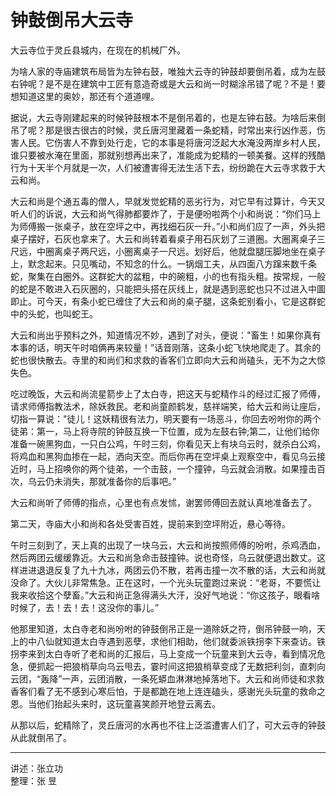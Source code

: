 # 钟鼓倒吊大云寺

大云寺位于灵丘县城内，在现在的机械厂外。

为啥人家的寺庙建筑布局皆为左钟右鼓，唯独大云寺的钟鼓却要倒吊着，成为左鼓右钟呢？是不是在建筑中工匠有意造奇或是大云和尚一时糊涂吊错了呢？不是！要想知道这里的奥妙，那还有个道道哩。

据说，大云寺刚建起来的时候钟鼓根本不是倒吊着的，也是左钟右鼓。为啥后来倒吊了呢？那是很古很古的时候，灵丘唐河里藏着一条蛇精，时常出来行凶作恶，伤害人民。它伤害人不靠到处行走，它的本事是将唐河泛起大水淹没两岸乡村人民，谁只要被水淹在里面，那就别想再出来了，准能成为蛇精的一顿美餐。这样的残酷行为十天半个月就是一次，人们被遭害得无法生活下去，纷纷跪在大云寺求救于大云和尚。

大云和尚是个通五毒的僧人，早就发觉蛇精的恶劣行为，对它早有过算计，今天又听人们的诉说，大云和尚气得肺都要炸了，于是便吩啦两个小和尚说：“你们马上为师傅搬一张桌子，放在空坪之中，再找细石灰一升。”小和尚们应了一声，外头把桌子摆好，石灰也拿来了。大云和尚转着看桌子用石灰划了三道圈。大圈离桌子三尺远，中圈离桌子两尺远，小圈离桌子一尺远。划好后，他就盘腿压脚地坐在桌子上，默念起来。只见嘴动，不知念的什么。一锅烟工夫，从四面八方蹿来数千条蛇，聚集在白圈外。这群蛇大的盆粗，中的碗粗，小的也有指头粗。按常规，一般的蛇是不敢进入石灰圈的，只能把头搭在灰线上，就是遇到恶蛇也只不过进入中圖即止。可今天，有条小蛇已缠住了大云和尚的桌子腿，这条蛇别看小，它是这群蛇中的头蛇，也叫蛇王。

大云和尚出乎预料之外，知道情况不妙，遇到了对头，便说："畜生！如果你真有本事的话，明天午时咱俩再来较量！”话音刚落，这条小蛇飞快地爬走了。其余的蛇也很快散去。寺里的和尚们和求救的香客们立即向大云和尚磕头，无不为之大惊失色。

吃过晚饭，大云和尚流星箭步上了太白寺，把这天与蛇精作斗的经过汇报了师傅，请求师傅指教法术，除妖救民。老和尚童颜鹤发，慈祥端笑，给大云和尚让座后，切指一算说："徒儿！这妖精很有法力，明天要有一场恶斗，你回去吩咐你的两个徒弟：第一，马上将寺院的钟鼓互换一下位置，成为左鼓右钟;第二，让他们给你准备一碗黑狗血，一只白公鸡，午时三刻，你看见天上有块乌云时，就杀白公鸡，将鸡血和黑狗血掺在一起，洒向天空。而后你再在空坪桌上观察空中，看见乌云接近时，马上招唤你的两个徒弟，一个击鼓，一个撞钟，乌云就会消散。如果撞击百次，乌云仍未消失，那就准备你的后事吧。”

大云和尚听了师傅的指点，心里也有点发怵，谢罢师傅回去就认真地准备去了。

第二天，寺庙大小和尚和各处受害百姓，提前来到空坪附近，悬心等待。

午时三刻到了，天上真的出现了一块乌云，大云和尚按照师傅的吩咐，杀鸡洒血，然后两团云缓缓靠近。大云和尚急命击鼓撞钟。说也奇怪，乌云就便退出数丈。这样进进退退反复了九十九冰，两团云仍不散，若再击撞一次不散的话，大云和尚就没命了。大伙儿非常焦急。正在这时，一个光头玩童跑过来说：“老哥，不要慌让我来收拾这个孽畜。”大云和尚正急得满头大汗，没好气地说：“你这孩子，眼看啥时候了，去！去！去！这没你的事儿。”

他那里知道，太白寺老和尚吩咐的钟鼓倒吊正是一道除妖之符，倒吊钟鼓一响，天上的中八仙就知道太白寺遇到恶孽，求他们相助，他们就委派铁拐李下来查访。铁拐李来到太白寺听了老和尚的汇报后，马上变成一个玩童来到大云寺，看到情况危急，便抓起一把狼梢草向乌云甩去，霎时间这把狼梢草变成了无数把利剑，直刺向云团，“轰降”一声，云团消散，一条死蟒血淋淋地掉落地下。大云和尚师徒和求救香客们看了无不感到心寒后怕，于是都跪在地上连连磕头，感谢光头玩童的救命之恩。当他们抬起头来时，这玩童喜笑颜开地登云离去。

从那以后，蛇精除了，灵丘唐河的水再也不往上泛滥遭害人们了，可大云寺的钟鼓从此就倒吊了。

---

讲述：张立功  
整理：张  昱